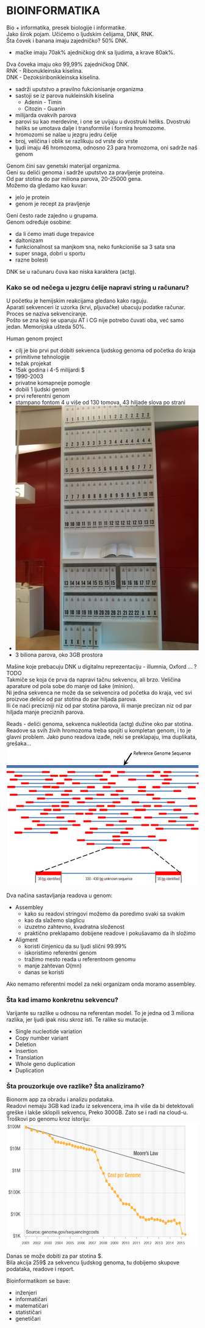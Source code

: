 # BIOINFORMATIKA
Bio + informatika, presek biologije i informatike.  
Jako širok pojam. Učićemo o ljudskim ćelijama, DNK, RNK.  
Šta čovek i banana imaju zajedničko? 50% DNK.
- mačke imaju 70ak% ajedničkog dnk sa ljudima, a krave 80ak%.  

Dva čoveka imaju oko 99,99% zajedničkog DNK.   
RNK - Ribonukleinska kiselina.  
DNK - Dezoksiribonikleinska kiselina.  
- sadrži uputstvo a pravilno fukcionisanje organizma
- sastoji se iz parova nukleinskih kiselina
    - Adenin - Timin
    - Citozin - Guanin
- milijarda ovakvih parova
- parovi su kao merdevine, i one se uvijaju u dvostruki heliks. Dvostruki heliks se umotava dalje i transformiše i formira hromozome.
- hromozomi se nalae u jezgru jedru ćelije
- broj, veličina i oblik se razlikuju od vrste do vrste
- ljudi imaju 46 hromozoma, odnosno 23 para hromozoma, oni sadrže naš genom

Genom čini sav genetski materijal organizma.  
Geni su delići genoma i sadrže uputstvo za pravljenje proteina.  
Od par stotina do par miliona parova, 20-25000 gena.  
Možemo da gledamo kao kuvar:
- jelo je protein
- genom je recept za pravljenje
  
Geni često rade zajedno u grupama.  
Genom određuje osobine:
- da li ćemo imati duge trepavice
- daltonizam
- funkcionalnost sa manjkom sna, neko funkcioniše sa 3 sata sna
- super snaga, dobri u sportu
- razne bolesti

DNK se u računaru čuva kao niska karaktera (actg).  

### Kako se od nečega u jezgru ćelije napravi string u računaru?  
U početku je hemijskim reakcijama gledano kako raguju.  
Aparati sekvenceri iz uzorka (krvi, pljuvačke) ubacuju podatke  računar. Proces se naziva sekvenciranje.   
Pošto se zna koji se uparuju AT i CG nije potrebo čuvati oba, već samo jedan. Memorijska ušteda 50%.  

Human genom project
- cilj je bio prvi put dobiti sekvenca ljudskog genoma od početka do kraja
- primitivne tehnologije
- težak projekat
- 15ak godina i 4-5 milijardi $
- 1990-2003
- privatne komapneije pomogle
- dobili 1 ljudski genom
- prvi referentni genom 
- stampano fontom 4 u više od 130 tomova, 43 hiljade slova po strani
- ![genom books](imgs/genombooks.jpg)
- 3 biliona parova, oko 3GB prostora

Mašine koje prebacuju DNK u digitalnu reprezentaciju - illumnia, Oxford ... ? TODO  
Takmiče se koja će prva da napravi tačnu sekvencu, ali brzo.
Veličina aparature od pola sobe do manje od šake (minion).  
Ni jedna sekvenca ne može da se sekvencira od početka do kraja, već svi proizvoe deliće od par stotina do par hiljada parova.  
Ili će naći precizniji niz od par stotina parova, ili manje precizan niz od par hiljada manje preciznih parova.  

Reads - delići genoma, sekvenca nukleotida (actg) dužine oko par stotina. Readove sa svih živih hromozoma treba spojiti u kompletan genom, i to je glavni problem. Jako puno readova izađe, neki se preklapaju, ima duplikata, grešaka...  
![genom books](imgs/reads.png)

Dva načina sastavljanja readova u genom:
* Assembley
    - kako su readovi stringovi možemo da poredimo svaki sa svakim
    - kao da slažemo slaglicu
    - izuzetno zahtevno, kvadratna složenost
    - praktično preklapamo dobijene readove i pokušavamo da ih složimo
* Aligment
    - koristi činjenicu da su ljudi slični 99.99%
    - iskoristimo referentni genom
    - tražimo mesto reada u referentnom genomu
    - manje zahtevan O(mn)
    - danas se koristi

Ako nemamo referentni model za neki organizam onda moramo assembley. 

### Šta kad imamo konkretnu sekvencu?
Varijante su razlike u odnosu na referentan model. To je jedna od 3 miliona razlika, jer ljudi ipak nisu skroz isti. Te ralike su mutacije.

- Single nucleotide variation
- Copy number variant
- Deletion
- Insertion
- Translation
- Whole geno duplication
- Duplication  

### Šta prouzorkuje ove razlike? Šta analiziramo?
Bionorm app za obradu i analizu podataka.  
Readovi nemaju 3GB kad izađu iz sekvencera, ima ih više da bi detektovali greške i lakše sklopili sekvencu, Preko 300GB. Zato se i radi na cloud-u.   
Troškovi po genomu kroz istoriju:
![genom books](imgs/costpergenom.jpg)

Danas se može dobiti za par stotina \$.  
Bila akcija 259\$ za sekvencu ljudskog genoma, tu dobijemo skupove podataka, readove i report.

Bioinformatikom se bave:
- inženjeri
- informatičari
- matematičari
- statističari
- genetičari